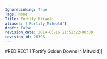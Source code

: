 ```yaml
---
IgnoreLinking: True
Tags: None
Title: Fortify Mitwold
aliases: ['Fortify_Mitwold']
draft: False
revision_date: 2014-05-16 21:52:22+00:00
revision_id: 26396
---
```


#REDIRECT [[Fortify Golden Downs in Mitwold]]